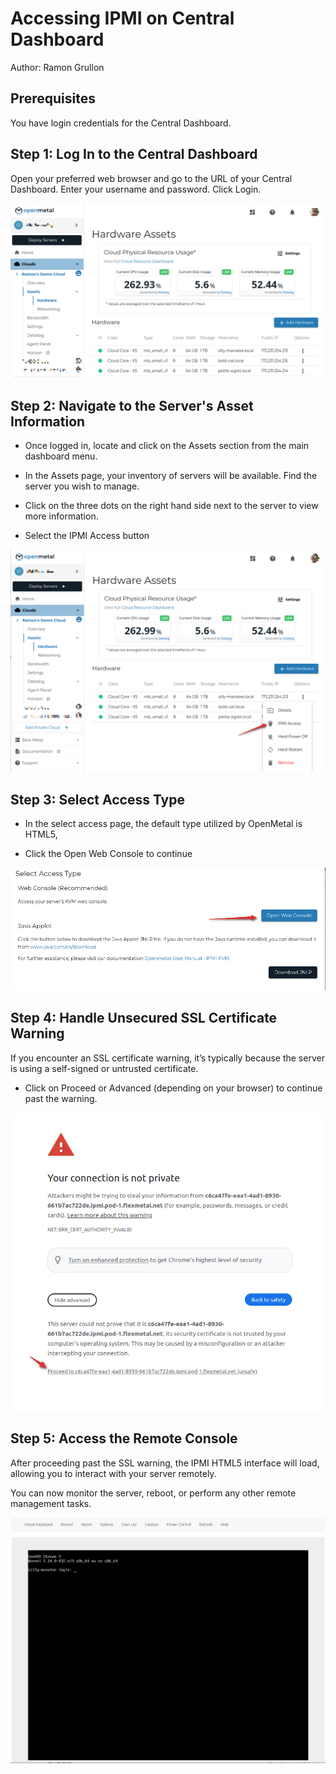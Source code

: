 # Accessing IPMI on Central Dashboard

Author: Ramon Grullon

## Prerequisites

You have login credentials for the Central Dashboard.

## Step 1: Log In to the Central Dashboard

Open your preferred web browser and go to the URL of your Central Dashboard.
Enter your username and password.
Click Login.

![ipmi login](images/ipmi-login.png "IPMI Login")

## Step 2: Navigate to the Server's Asset Information

- Once logged in, locate and click on the Assets section from the main dashboard
menu.

- In the Assets page, your inventory of servers will be available. Find the
server you wish to manage.

- Click on the three dots on the right hand side next to the server to view more
information.

- Select the IPMI Access button

![ipmi access](images/ipmi-access.png "IPMI Access")

## Step 3: Select Access Type

- In the select access page, the default type utilized by OpenMetal is HTML5,

- Click the Open Web Console to continue

![ipmi access type](images/ipmi-access-type.png "IPMI Access Type")

## Step 4: Handle Unsecured SSL Certificate Warning

If you encounter an SSL certificate warning, it’s typically because the server
is using a self-signed or untrusted certificate.

- Click on Proceed or Advanced (depending on your browser) to continue past the warning.

![ipmi ssl warn](images/ipmi-ssl-warn.png "IPMI SSL Warn")

## Step 5: Access the Remote Console

After proceeding past the SSL warning, the IPMI HTML5 interface will load,
allowing you to interact with your server remotely.

You can now monitor the server, reboot, or perform any other remote management tasks.

![ipmi console](images/ipmi-console.png "IPMI Console")
